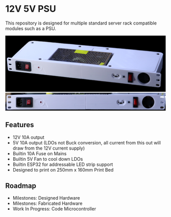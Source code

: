 # 12V 5V PSU
This repository is designed for multiple standard server rack compatible modules such as a PSU.

<!-- ![Project_Image](.assets/12V%205V%20PSU.png) -->
![CAD_Image](.assets/Corner%20View.JPG)
![Project_Image](.assets/Front%20View.JPG)

## Features
* 12V 10A output
* 5V 10A output (LDOs not Buck conversion, all current from this out will draw from the 12V current supply)
* Builtin 10A Fuse on Mains
* Builtin 5V Fan to cool down LDOs
* Builtin ESP32 for addressable LED strip support
* Designed to print on 250mm x 160mm Print Bed

## Roadmap
* Milestones: Designed Hardware
* Milestones: Fabricated Hardware
* Work In Progress: Code Microcontroller

